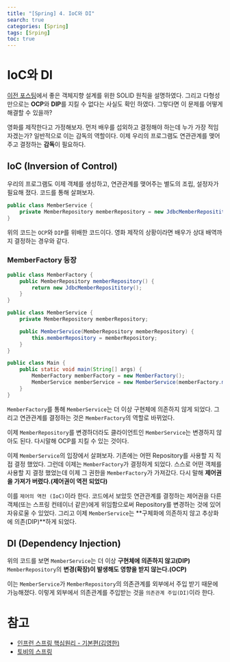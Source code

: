 ```yaml
---
title: "[Spring] 4. IoC와 DI"
search: true
categories: [Spring]
tags: [Srping]
toc: true
---
```




# IoC와 DI

[이전 포스팅]({{site.url}}/posts/spring-03)에서 좋은 객체지향 설계를 위한 SOLID 원칙을 설명하였다. 그리고 다형성만으로는 **OCP**와 **DIP**를 지킬 수 없다는 사실도 확인 하였다. 그렇다면 이 문제를 어떻게 해결할 수 있을까?

영화를 제작한다고 가정해보자. 먼저 배우를 섭외하고 결정해야 하는데 누가 가장 적임자겠는가? 일반적으로 이는 감독의 역할이다.
이제 우리의 프로그램도 연관관계를 맺어주고 결정하는 **감독**이 필요하다.

## IoC (Inversion of Control)
우리의 프로그램도 이제 객체를 생성하고, 연관관계를 맺어주는 별도의 조립, 설정자가 필요해 졌다.
코드를 통해 살펴보자.

```java
public class MemberService {
    private MemberRepository memberRepository = new JdbcMemberReposititory();
}
```

위의 코드는 `OCP`와 `DIP`를 위배한 코드이다. 영화 제작의 상황이라면 배우가 상대 배역까지 결정하는 경우와 같다.


### MemberFactory 등장
```java
public class MemberFactory {
    public MemberRepository memberRepository() {
        return new JdbcMemberReposititory();
    }
}
```

```java
public class MemberService {
    private MemberRepository memberRepository;

    public MemberService(MemberRepository memberRepository) {
        this.memberRepository = memberRepository;
    }
}
```

```java
public class Main {
    public static void main(String[] args) {
        MemberFactory memberFactory = new MemberFactory();
        MemberService memberService = new MemberService(memberFactory.memberRepository());
    }
}
```





`MemberFactory`를 통해 `MemberService`는 더 이상 구현체에 의존하지 않게 되었다. 그리고 연관관계를 결정하는 것은 `MemberFactory`의 역할로 바뀌었다.

이제 `MemberRepository`를 변경하더라도 클라이언트인 `MemberService`는 변경하지 않아도 된다. 다시말해 OCP를 지킬 수 있는 것이다.

이제 `MemberService`의 입장에서 살펴보자. 기존에는 어떤 Repository를 사용할 지 직접 결정 했었다. 그런데 이제는 `MemberFactory`가 결정하게 되었다.
스스로 어떤 객체를 사용할 지 결정 했었는데 이제 그 권한을 `MemberFactory`가 가져갔다. 다시 말해 **제어권을 가져가 버렸다.(제어권이 역전 되었다)**

이를 `제어의 역전 (IoC)`이라 한다. 코드에서 보았듯 연관관계를 결정하는 제어권을 다른 객체(또는 스프링 컨테이너 같은)에게 위임함으로써 Repository를 변경하는 것에 있어 자유로울 수 있었다.
그리고 이제 `MemberService`는 **구체화에 의존하지 않고 추상화에 의존(DIP)**하게 되었다.



## DI (Dependency Injection)
위의 코드를 보면 `MemberService`는 더 이상 **구현체에 의존하지 않고(DIP)** `MemberRepository`의 **변경(확장)이 발생해도 영향을 받지 않는다.(OCP)**

이는 `MemberService`가 `MemberRepository`의 의존관계를 외부에서 주입 받기 때문에 가능해졌다. 이렇게 외부에서 의존관계를 주입받는 것을 `의존관계 주입(DI)`이라 한다.

# 참고

- [인프런 스프링 핵심원리 - 기본편(김영한)](https://www.inflearn.com/course/%EC%8A%A4%ED%94%84%EB%A7%81-%ED%95%B5%EC%8B%AC-%EC%9B%90%EB%A6%AC-%EA%B8%B0%EB%B3%B8%ED%8E%B8/dashboard)
- [토비의 스프링](http://www.kyobobook.co.kr/product/detailViewKor.laf?ejkGb=KOR&mallGb=KOR&barcode=9788960773417&orderClick=LAG&Kc=)
